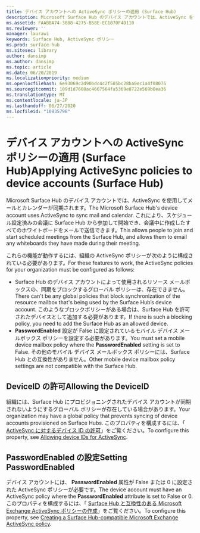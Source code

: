 ```yaml
---
title: デバイス アカウントへの ActiveSync ポリシーの適用 (Surface Hub)
description: Microsoft Surface Hub のデバイス アカウントでは、ActiveSync を使用してメールとカレンダーが同期されます。 これにより、スケジュール設定済みの会議に Surface Hub から参加して開始でき、会議中に作成したすべてのホワイトボードをメールで送信できます。
ms.assetid: FAABBA74-3088-4275-B58E-EC1070F4D110
ms.reviewer: ''
manager: laurawi
keywords: Surface Hub, ActiveSync ポリシー
ms.prod: surface-hub
ms.sitesec: library
author: dansimp
ms.author: dansimp
ms.topic: article
ms.date: 06/20/2019
ms.localizationpriority: medium
ms.openlocfilehash: 6e93069c2d90bdc4c2f505bc28ba0ec1a4f08076
ms.sourcegitcommit: 109d1d7608ac4667564fa5369e8722e569b8ea36
ms.translationtype: MT
ms.contentlocale: ja-JP
ms.lasthandoff: 06/27/2020
ms.locfileid: "10835798"
---
```

# <span data-ttu-id="a6ee2-105">デバイス アカウントへの ActiveSync ポリシーの適用 (Surface Hub)</span><span class="sxs-lookup"><span data-stu-id="a6ee2-105">Applying ActiveSync policies to device accounts (Surface Hub)</span></span>


<span data-ttu-id="a6ee2-106">Microsoft Surface Hub のデバイス アカウントでは、ActiveSync を使用してメールとカレンダーが同期されます。</span><span class="sxs-lookup"><span data-stu-id="a6ee2-106">The Microsoft Surface Hub's device account uses ActiveSync to sync mail and calendar.</span></span> <span data-ttu-id="a6ee2-107">これにより、スケジュール設定済みの会議に Surface Hub から参加して開始でき、会議中に作成したすべてのホワイトボードをメールで送信できます。</span><span class="sxs-lookup"><span data-stu-id="a6ee2-107">This allows people to join and start scheduled meetings from the Surface Hub, and allows them to email any whiteboards they have made during their meeting.</span></span>

<span data-ttu-id="a6ee2-108">これらの機能が動作するには、組織の ActiveSync ポリシーが次のように構成されている必要があります。</span><span class="sxs-lookup"><span data-stu-id="a6ee2-108">For these features to work, the ActiveSync policies for your organization must be configured as follows:</span></span>

-   <span data-ttu-id="a6ee2-109">Surface Hub のデバイス アカウントによって使用されるリソース メールボックスの、同期をブロックするグローバル ポリシーは、存在できません。</span><span class="sxs-lookup"><span data-stu-id="a6ee2-109">There can't be any global policies that block synchronization of the resource mailbox that's being used by the Surface Hub’s device account.</span></span> <span data-ttu-id="a6ee2-110">このようなブロックポリシーがある場合は、Surface Hub を許可されたデバイスとして追加する必要があります。</span><span class="sxs-lookup"><span data-stu-id="a6ee2-110">If there is such a blocking policy, you need to add the Surface Hub as an allowed device.</span></span>
-   <span data-ttu-id="a6ee2-111">**PasswordEnabled** 設定が False に設定されているモバイル デバイス メールボックス ポリシーを設定する必要があります。</span><span class="sxs-lookup"><span data-stu-id="a6ee2-111">You must set a mobile device mailbox policy where the **PasswordEnabled** setting is set to False.</span></span> <span data-ttu-id="a6ee2-112">その他のモバイル デバイス メールボックス ポリシーには、Surface Hub との互換性がありません。</span><span class="sxs-lookup"><span data-stu-id="a6ee2-112">Other mobile device mailbox policy settings are not compatible with the Surface Hub.</span></span>

## <span data-ttu-id="a6ee2-113">DeviceID の許可</span><span class="sxs-lookup"><span data-stu-id="a6ee2-113">Allowing the DeviceID</span></span>


<span data-ttu-id="a6ee2-114">組織には、Surface Hub にプロビジョニングされたデバイス アカウントが同期されないようにするグローバル ポリシーが存在している場合があります。</span><span class="sxs-lookup"><span data-stu-id="a6ee2-114">Your organization may have a global policy that prevents syncing of device accounts provisioned on Surface Hubs.</span></span> <span data-ttu-id="a6ee2-115">このプロパティを構成するには、「 [ActiveSync に対するデバイス ID の許可](appendix-a-powershell-scripts-for-surface-hub.md#whitelisting-device-ids-cmdlet)」をご覧ください。</span><span class="sxs-lookup"><span data-stu-id="a6ee2-115">To configure this property, see [Allowing device IDs for ActiveSync](appendix-a-powershell-scripts-for-surface-hub.md#whitelisting-device-ids-cmdlet).</span></span>

## <span data-ttu-id="a6ee2-116">PasswordEnabled の設定</span><span class="sxs-lookup"><span data-stu-id="a6ee2-116">Setting PasswordEnabled</span></span>


<span data-ttu-id="a6ee2-117">デバイス アカウントには、 **PasswordEnabled** 属性が False または 0 に設定された ActiveSync ポリシーが必要です。</span><span class="sxs-lookup"><span data-stu-id="a6ee2-117">The device account must have an ActiveSync policy where the **PasswordEnabled** attribute is set to False or 0.</span></span> <span data-ttu-id="a6ee2-118">このプロパティを構成するには、「 [Surface Hub と互換性のある Microsoft Exchange ActiveSync ポリシーの作成](appendix-a-powershell-scripts-for-surface-hub.md#create-compatible-as-policy)」をご覧ください。</span><span class="sxs-lookup"><span data-stu-id="a6ee2-118">To configure this property, see [Creating a Surface Hub-compatible Microsoft Exchange ActiveSync policy](appendix-a-powershell-scripts-for-surface-hub.md#create-compatible-as-policy).</span></span>

 

 





